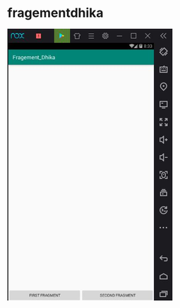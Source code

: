 # fragementdhika
![alt text](https://github.com/andhikapradana/fragementdhika/blob/master/hasil/fragementdhika.JPG)
